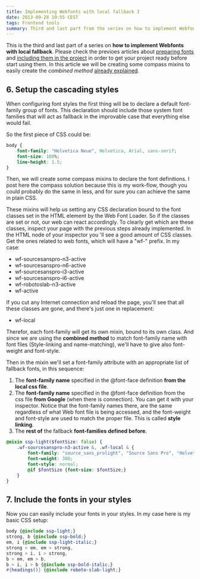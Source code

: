 ```yaml
---
title: Implementing Webfonts with local fallback 3
date: 2013-09-28 19:55 CEST
tags: Frontend tools
summary: Third and last part from the series on how to implement Webfonts with local fallback. Once we have the font files ready, and the fonts included in our project with its fallbacks we can start using them.
---
```



This is the third and last part of a series on **how to implement Webfonts with local fallback**. Please check the previoes articles about [preparing fonts](/blog/2013/08/30/Implementing-google-webfonts-with-local-fallback/) and [including them in the project](/blog/2013/09/14/Implementing-google-webfonts-with-local-fallback-2/) in order to get your project ready before start using them. In this article we will be creating some compass mixins to easily create the *combined method* [already explained](/blog/2013/09/14/Implementing-google-webfonts-with-local-fallback/#understanding-the-method).


## 6. Setup the cascading styles

When configuring font styles the first thing will be to declare a default font-family group of fonts. This declaration should include those system font families that will act as fallback in the improvable case that everything else would fail.

So the first piece of CSS could be:

~~~css
body {
	font-family: "Helvetica Neue", Helvetica, Arial, sans-serif;
	font-size: 100%;
	line-height: 1.5;
}
~~~


Then, we will create some compass mixins to declare the font definitions. I post here the compass solution because this is my work-flow, though you could probably do the same in less, and for sure you can achieve the same in plain CSS.

These mixins will help us setting any CSS declaration bound to the font classes set in the HTML element by the Web Font Loader. So if the classes are set or not, our web can react accordingly.  To clearly get which are these classes, inspect your page with the previous steps already implemented. In the HTML node of your inspector you 'll see a good amount of CSS classes. Get the ones related to web fonts, which will have a "wf-" prefix. In my case:

* wf-sourcesanspro-n3-active
* wf-sourcesanspro-n6-active
* wf-sourcesanspro-i3-active
* wf-sourcesanspro-i6-active
* wf-robotoslab-n3-active
* wf-active

If you cut any Internet connection and reload the page, you'll see that all these classes are gone, and there's just one in replacement:

* wf-local

Therefor, each font-family will get its own mixin, bound to its own class. And since we are using the **combined method** to match font-family name with font files (Style-linking and name-matching), we'll have to give also font-weight and font-style.

Then in the mixin we'll set a font-family attribute with an appropriate list of fallback fonts, in this sequence:

1. The **font-family name** specified in the @font-face definition **from the local css file**.
2. The **font-family name** specified in the @font-face definition from the css file **from Google** (when there is connection). You can get it with your inspector. Notice that the font-family names there, are the same regardless of what Web font file is being accessed, and the font-weight and font-style are used to match the proper file. This is called **style linking**.
3. The **rest of** the fallback **font-families defined before**.

~~~scss
@mixin ssp-light($fontSize: false) {
	.wf-sourcesanspro-n3-active &, .wf-local & {
		font-family: "source_sans_prolight", "Source Sans Pro", "Helvetica Neue", Helvetica, Arial, sans-serif;
		font-weight: 300;
		font-style: normal;
		@if $fontSize {font-size: $fontSize;}
	}
}
~~~



## 7. Include the fonts in your styles

Now you can easily include your fonts in your styles. In my case here is my basic CSS setup:

~~~SCSS
body {@include ssp-light;}
strong, b {@include ssp-bold;}
em, i {@include ssp-light-italic;}
strong > em, em > strong,
strong > i, i > strong,
b > em, em > b,
b > i, i > b {@include ssp-bold-italic;}
#{headings()} {@include roboto-slab-light;}
~~~